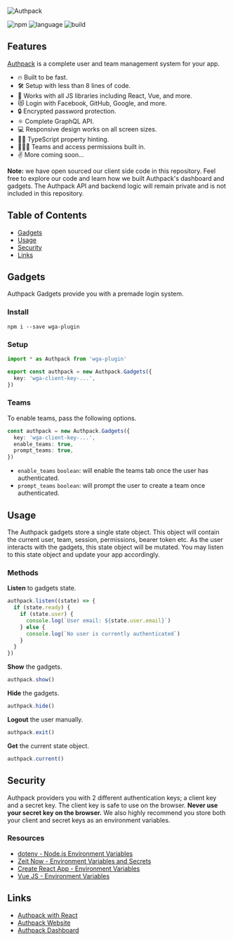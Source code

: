 ![Authpack](https://raw.githubusercontent.com/jackrobertscott/authpack/master/docs/assets/banner.png)

![npm](https://img.shields.io/npm/v/wga-plugin) ![language](https://img.shields.io/badge/language-typescript-blue) ![build](https://img.shields.io/badge/build-passing-green)

## Features

[Authpack](https://authpack.io) is a complete user and team management system for your app.

- 🔥 Built to be fast.
- 🛠 Setup with less than 8 lines of code.
- 🎉 Works with all JS libraries including React, Vue, and more.
- 😻 Login with Facebook, GitHub, Google, and more.
- 🔒 Encrypted password protection.
- ⚛️ Complete GraphQL API.
- 💻 Responsive design works on all screen sizes.
- 👨‍💻 TypeScript property hinting.
- 👩‍👧‍👦 Teams and access permissions built in.
- ✌️ More coming soon...

**Note:** we have open sourced our client side code in this repository. Feel free to explore our code and learn how we built Authpack's dashboard and gadgets. The Authpack API and backend logic will remain private and is not included in this repository.

## Table of Contents

- [Gadgets](#gadgets)
- [Usage](#usage)
- [Security](#security)
- [Links](#links)

## Gadgets

Authpack Gadgets provide you with a premade login system.

### Install

```shell
npm i --save wga-plugin
```

### Setup

```ts
import * as Authpack from 'wga-plugin'

export const authpack = new Authpack.Gadgets({
  key: 'wga-client-key-...',
})
```

### Teams

To enable teams, pass the following options.

```ts
const authpack = new Authpack.Gadgets({
  key: 'wga-client-key-...',
  enable_teams: true,
  prompt_teams: true,
})
```

- `enable_teams` `boolean`: will enable the teams tab once the user has authenticated.
- `prompt_teams` `boolean`: will prompt the user to create a team once authenticated.

## Usage

The Authpack gadgets store a single state object. This object will contain the current user, team, session, permissions, bearer token etc. As the user interacts with the gadgets, this state object will be mutated. You may listen to this state object and update your app accordingly.

### Methods

**Listen** to gadgets state.

```ts
authpack.listen((state) => {
  if (state.ready) {
    if (state.user) {
      console.log(`User email: ${state.user.email}`)
    } else {
      console.log(`No user is currently authenticated`)
    }
  }
})
```

**Show** the gadgets.

```ts
authpack.show()
```

**Hide** the gadgets.

```ts
authpack.hide()
```

**Logout** the user manually.

```ts
authpack.exit()
```

**Get** the current state object.

```ts
authpack.current()
```

## Security

Authpack providers you with 2 different authentication keys; a client key and a secret key. The client key is safe to use on the browser. **Never use your secret key on the browser.** We also highly recommend you store both your client and secret keys as an environment variables.

### Resources

- [dotenv - Node.js Environment Variables](https://www.npmjs.com/package/dotenv)
- [Zeit Now - Environment Variables and Secrets](https://zeit.co/docs/v2/environment-variables-and-secrets)
- [Create React App - Environment Variables](https://create-react-app.dev/docs/adding-custom-environment-variables/)
- [Vue JS - Environment Variables](https://cli.vuejs.org/guide/mode-and-env.html)

## Links

- [Authpack with React](https://github.com/jackrobertscott/authpack/blob/master/docs/quick/react.md)
- [Authpack Website](https://authpack.io)
- [Authpack Dashboard](https://v1.authpack.io)
